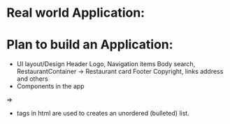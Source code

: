 # Real world Application:

# Plan to build an Application:

- UI layout/Design
  Header Logo, Navigation items
  Body search, RestaurantContainer -> Restaurant card
  Footer Copyright, links address and others
- Components in the app

=> <ul> <li> tags in html are used to creates an unordered (bulleted) list.

